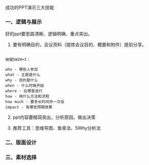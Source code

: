 成功的PPT演示三大技能

### 一、逻辑与展示

好的ppt要思路清晰、逻辑明确、重点突出。

1. 要有明确目的，会议资料（提炼会议目的、概要和附件）提前分享。

```

根据5W2H+I：

who - 哪些人参加
what - 主题是什么
why - 目的是什么
when - 什么时候开始
where - 在哪里进行
how - 用什么方法和流程
how much - 要多长时间开一次会
impact - 有哪些预期效果

```

2. ppt内容要精简突出，分析原因，做出决策

3. 推荐工具：思维导图、鱼骨法、5Why分析法

### 二、版面设计

### 三、素材选择
